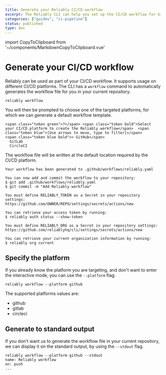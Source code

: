 ```yaml
---
title: Generate your Reliably CI/CD workflow
excerpt: The Reliably CLI can help you set up the CI/CD workflow for GitHub, GitLab and CircleCI.
categories: ["guides", "ci-pipeline"]
status: published
type: doc
---
```


import CopyToClipboard from '~/components/MarkdownCopyToClipboard.vue'

# Generate your CI/CD workflow

Reliably can be used as part of your CI/CD workflow.
It supports usage on different CI/CD platforms.
The CLI has a `workflow` command to automatically generates the workflow file
for you in your current repository.

```console
reliably workflow
```
<CopyToClipboard />

You will then be prompted to choose one of the targeted platforms,
for which we can generate a default workflow template.

```reliably
<span class="token green">?</span> <span class="token bold">Select your CI/CD platform to create the Reliably workflow</span>  <span class="token blue">[Use arrows to move, type to filter]</span>
<span class="token blue bold">> GitHub</span>
  GitLab
  CircleCI
```

The workflow file will be written at the default location required
by the CI/CD platform.

```console
Your workflow has been generated to .github/workflows/reliably.yaml

You can now add and commit the workflow to your repository:
$ git add .github/workflows/reliably.yaml
$ git commit -m "Add Reliably workflow"

You must define RELIABLY_TOKEN as a Secret in your repository settings:
https://github.com/OWNER/REPO/settings/secrets/actions/new

You can retrieve your access token by running:
$ reliably auth status --show-token

You must define RELIABLY_ORG as a Secret in your repository settings:
https://github.com/reliablyhq/cli/settings/secrets/actions/new

You can retrieve your current organization information by running:
$ reliably org current
```

## Specify the platform

If you already know the platform you are targeting, and don't want to
enter the interactive mode, you can use the `--platform` flag:

```console
reliably workflow --platform github
```
<CopyToClipboard />

The supported platforms values are:

* github
* gitlab
* circleci

## Generate to standard output

If you don't want us to generate the workflow file in your current repository,
we can display it on the standard output, by using the `--stdout` flag.

```console
reliably workflow --platform github --stdout
name: Reliably workflow
on: push
...
```
